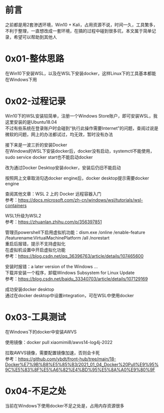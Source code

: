 # 前言
之前都是用2套渗透环境，Win10 + Kali，占用资源不说，时间一久，工具繁多，不利于整理，一直想改成一套环境，在搞的过程中碰到很多坑，本文属于简单记录，希望可以帮助到其他人  

# 0x01-整体思路
在Win10下安装WSL，以及在WSL下安装docker，这样Linux下的工具基本都能在Windows下用

# 0x02-过程记录
Win10下的WSL安装较简单，注册一个Windows Store账户，即可安装WSL，我这里安装的是Ubuntu18.04  
不过有些系统在登录账户时会碰到“执行此操作需要Internet”的问题，查阅过说是微软的问题，网上的办法都试过，均无效，暂时没有办法

接下来是一波三折的安装Docker  
在Windows的WSL下安装docker后，docker没有启动，systemctl不能使用，sudo service docker start也不能启动docker

改为通过Docker Desktop安装docker，安装后仍旧不能启动

按照网上文章取消勾选docker engine后，docker desktop提示需要docker engine

查阅其他文章：WSL 2 上的 Docker 远程容器入门  
参考：https://docs.microsoft.com/zh-cn/windows/wsl/tutorials/wsl-containers

WSL1升级为WSL2  
参考：https://zhuanlan.zhihu.com/p/356397851

管理员powershell下启用虚拟机功能：dism.exe /online /enable-feature /featurename:VirtualMachinePlatform /all /norestart  
重启后报错，提示不支持虚拟化  
在虚拟机设置中开启虚拟化功能  
参考：https://blog.csdn.net/qq_36396763/article/details/107465600

安装时报错：a later version of the Windows ...  
下载并安装一个程序，卸载Windows Subsystem for Linux Update  
参考：https://blog.csdn.net/baidu_33340703/article/details/107129169

成功安装docker desktop  
通过在docker desktop中设置integration，可在WSL中使用docker

# 0x03-工具测试
在Windows下的docker中安装AWVS

使用镜像：docker pull xiaomimi8/awvs14-log4j-2022

拉取AWVS镜像，需要配置镜像加速，否则会卡死  
参考：https://github.com/ybdt/front-hub/tree/main/18-Docker%E7%9B%B8%E5%85%B3/2021_01_04_Docker%20Pull%E9%95%9C%E5%83%8F%E5%A6%82%E4%BD%95%E5%8A%A0%E9%80%9F

# 0x04-不足之处
当前在Windows下使用docker不足之处是，占用内存资源很多